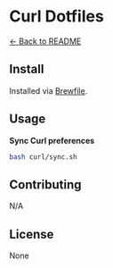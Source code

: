 # Curl Dotfiles

[← Back to README](../README.md#usage)

## Install

Installed via [Brewfile](../brew/Brewfile).

## Usage

**Sync Curl preferences**

```bash
bash curl/sync.sh
```

## Contributing

N/A

## License

None
